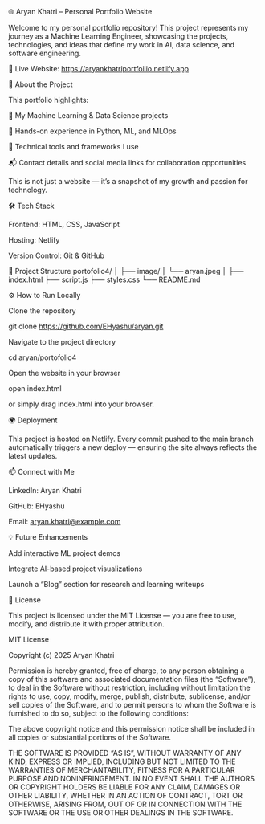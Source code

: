 🌐 Aryan Khatri – Personal Portfolio Website

Welcome to my personal portfolio repository!
This project represents my journey as a Machine Learning Engineer, showcasing the projects, technologies, and ideas that define my work in AI, data science, and software engineering.

🔗 Live Website: https://aryankhatriportfoilio.netlify.app

🚀 About the Project

This portfolio highlights:

🧠 My Machine Learning & Data Science projects

💼 Hands-on experience in Python, ML, and MLOps

🧰 Technical tools and frameworks I use

📬 Contact details and social media links for collaboration opportunities

This is not just a website — it’s a snapshot of my growth and passion for technology.

🛠️ Tech Stack

Frontend: HTML, CSS, JavaScript

Hosting: Netlify

Version Control: Git & GitHub

📂 Project Structure
portofolio4/
│
├── image/
│   └── aryan.jpeg
│
├── index.html
├── script.js
├── styles.css
└── README.md

⚙️ How to Run Locally

Clone the repository

git clone https://github.com/EHyashu/aryan.git


Navigate to the project directory

cd aryan/portofolio4


Open the website in your browser

open index.html


or simply drag index.html into your browser.

🌍 Deployment

This project is hosted on Netlify.
Every commit pushed to the main branch automatically triggers a new deploy — ensuring the site always reflects the latest updates.

📫 Connect with Me

LinkedIn: Aryan Khatri

GitHub: EHyashu

Email: aryan.khatri@example.com

💡 Future Enhancements

Add interactive ML project demos

Integrate AI-based project visualizations

Launch a “Blog” section for research and learning writeups

📜 License

This project is licensed under the MIT License — you are free to use, modify, and distribute it with proper attribution.

MIT License

Copyright (c) 2025 Aryan Khatri

Permission is hereby granted, free of charge, to any person obtaining a copy
of this software and associated documentation files (the “Software”), to deal
in the Software without restriction, including without limitation the rights
to use, copy, modify, merge, publish, distribute, sublicense, and/or sell
copies of the Software, and to permit persons to whom the Software is
furnished to do so, subject to the following conditions:

The above copyright notice and this permission notice shall be included in all
copies or substantial portions of the Software.

THE SOFTWARE IS PROVIDED “AS IS”, WITHOUT WARRANTY OF ANY KIND, EXPRESS OR
IMPLIED, INCLUDING BUT NOT LIMITED TO THE WARRANTIES OF MERCHANTABILITY,
FITNESS FOR A PARTICULAR PURPOSE AND NONINFRINGEMENT. IN NO EVENT SHALL THE
AUTHORS OR COPYRIGHT HOLDERS BE LIABLE FOR ANY CLAIM, DAMAGES OR OTHER
LIABILITY, WHETHER IN AN ACTION OF CONTRACT, TORT OR OTHERWISE, ARISING FROM,
OUT OF OR IN CONNECTION WITH THE SOFTWARE OR THE USE OR OTHER DEALINGS IN THE
SOFTWARE.

